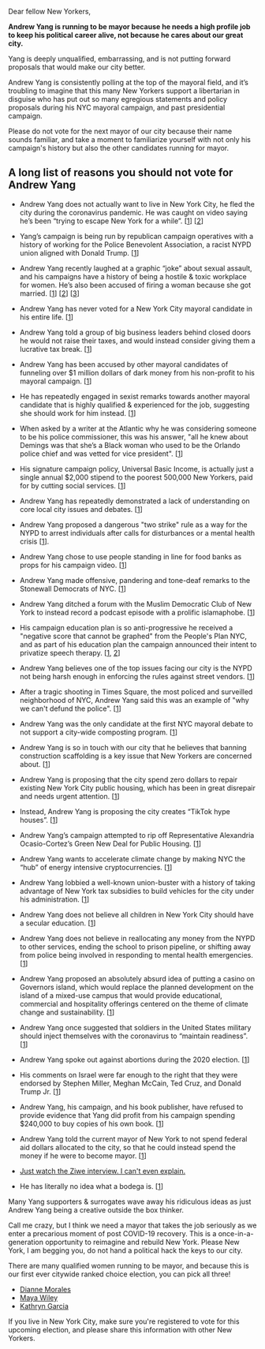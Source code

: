 Dear fellow New Yorkers,

**Andrew Yang is running to be mayor because he needs a high profile job to keep his political career alive, not because he cares about our great city.**

Yang is deeply unqualified, embarrassing, and is not putting forward proposals that would make our city better.

Andrew Yang is consistently polling at the top of the mayoral field, and it’s troubling to imagine that this many New Yorkers support a libertarian in disguise who has put out so many egregious statements and policy proposals during his NYC mayoral campaign, and past presidential campaign.

Please do not vote for the next mayor of our city because their name sounds familiar, and take a moment to familiarize yourself with not only his campaign's history but also the other candidates running for mayor.

## A long list of reasons you should not vote for Andrew Yang

- Andrew Yang does not actually want to live in New York City, he fled the city during the coronavirus pandemic. He was caught on video saying he’s been “trying to escape New York for a while”. [[1](https://www.nytimes.com/2021/01/11/nyregion/andrew-yang-manhattan-apartment-new-york.html)] [[2](https://nypost.com/2021/02/03/andrew-yang-ive-been-trying-to-escape-new-york-for-a-while/)]

- Yang’s campaign is being run by republican campaign operatives with a history of working for the Police Benevolent Association, a racist NYPD union aligned with Donald Trump. [[1](https://www.cityandstateny.com/articles/politics/new-york-city/andrew-yangs-mayoral-campaign-being-run-lobbying-firm.html)]

- Andrew Yang recently laughed at a graphic “joke” about sexual assault, and his campaigns have a history of being a hostile & toxic workplace for women. He’s also been accused of firing a woman because she got married. [[1](https://www.politico.com/states/new-york/albany/story/2021/04/15/yang-under-fire-after-laughing-at-question-about-choking-women-1375023)] [[2](https://www.businessinsider.com/former-staffers-say-they-experienced-sexism-hostility-yangs-presidential-campaign-2021-1)] [[3](https://medium.com/@kimberlyrwatkins/fired-for-getting-married-bae2cce9f968)]

- Andrew Yang has never voted for a New York City mayoral candidate in his entire life. [[1](https://www.cityandstateny.com/articles/politics/campaign-confidential/kathryn-garcia-doesnt-really-do-politics.html)]

- Andrew Yang told a group of big business leaders behind closed doors he would not raise their taxes, and would instead consider giving them a lucrative tax break. [[1](https://www.politico.com/states/new-york/albany/story/2021/04/01/yang-cautions-against-taxing-the-rich-in-front-of-pro-business-group-1371337)]

- Andrew Yang has been accused by other mayoral candidates of funneling over $1 million dollars of dark money from his non-profit to his mayoral campaign. [[1](https://www.politico.com/states/new-york/albany/story/2021/05/18/candidates-point-fingers-amid-ethics-allegations-deluge-of-outside-spending-1382964)]

- He has repeatedly engaged in sexist remarks towards another mayoral candidate that is highly qualified & experienced for the job, suggesting she should work for him instead. [[1](https://twitter.com/KGforNYC/status/1387914522548215810)]

- When asked by a writer at the Atlantic why he was considering someone to be his police commissioner, this was his answer, "all he knew about Demings was that she’s a Black woman who used to be the Orlando police chief and was vetted for vice president". [[1](https://www.theatlantic.com/politics/archive/2021/05/andrew-yang-mayor-political-kardashian/618958/)]

- His signature campaign policy, Universal Basic Income, is actually just a single annual $2,000 stipend to the poorest 500,000 New Yorkers, paid for by cutting social services. [[1](https://twitter.com/alexkotch/status/1387780885764771845)]

- Andrew Yang has repeatedly demonstrated a lack of understanding on core local city issues and debates. [[1](https://www.politico.com/states/new-york/albany/story/2021/05/20/yang-fumbles-on-city-issues-as-race-for-mayor-gets-more-competitive-1383373)]

- Andrew Yang proposed a dangerous "two strike" rule as a way for the NYPD to arrest individuals after calls for disturbances or a mental health crisis [[1](https://twitter.com/MayorsRace2021/status/1395389576877838341)].

- Andrew Yang chose to use people standing in line for food banks as props for his campaign video. [[1](https://twitter.com/juliacarmel__/status/1350990496785641476)]

- Andrew Yang made offensive, pandering and tone-deaf remarks to the Stonewall Democrats of NYC. [[1](https://www.nytimes.com/2021/04/22/nyregion/andrew-yang-gays-stonewall.html)]

- Andrew Yang ditched a forum with the Muslim Democratic Club of New York to instead record a podcast episode with a prolific islamaphobe. [[1](https://www.nydailynews.com/news/politics/new-york-elections-government/ny-nyc-mayoral-race-andrew-yang-sam-harris-muslim-forum-20210217-oydxc2qgdfaizcx77fjmknxoca-story.html)]

- His campaign education plan is so anti-progressive he received a "negative score that cannot be graphed" from the People's Plan NYC, and as part of his education plan the campaign announced their intent to privatize speech therapy. [[1](https://twitter.com/PeoplesPlanNYC/status/1396815667517661188), [2](https://twitter.com/Liat_RO/status/1393003366268211201)]

- Andrew Yang believes one of the top issues facing our city is the NYPD not being harsh enough in enforcing the rules against street vendors. [[1](https://www.politico.com/news/2021/04/15/yang-street-vendors-tweet-482019)]

- After a tragic shooting in Times Square, the most policed and surveilled neighborhood of NYC, Andrew Yang said this was an example of "why we can't defund the police". [[1](https://twitter.com/erinmdurkin/status/1391395379900559364)]

- Andrew Yang was the only candidate at the first NYC mayoral debate to not support a city-wide composting program. [[1](https://twitter.com/JuliaCarmel__/status/1392998497717215239)]

- Andrew Yang is so in touch with our city that he believes that banning construction scaffolding is a key issue that New Yorkers are concerned about. [[1](https://www.amny.com/news/137531281/)]

- Andrew Yang is proposing that the city spend zero dollars to repair existing New York City public housing, which has been in great disrepair and needs urgent attention. [[1](https://twitter.com/TweetBenMax/status/1357710267421982720)]

- Instead, Andrew Yang is proposing the city creates “TikTok hype houses”. [[1](https://www.insider.com/andrew-yang-mayor-campaign-new-york-city-nyc-tiktok-collab-hype-house)]

- Andrew Yang’s campaign attempted to rip off Representative Alexandria Ocasio-Cortez’s Green New Deal for Public Housing. [[1](https://twitter.com/AOC/status/1357713804373745667)]

- Andrew Yang wants to accelerate climate change by making NYC the “hub” of energy intensive cryptocurrencies. [[1](https://twitter.com/AndrewYang/status/1359992211186843649)]

- Andrew Yang lobbied a well-known union-buster with a history of taking advantage of New York tax subsidies to build vehicles for the city under his administration. [[1](https://twitter.com/AndrewYang/status/1363482772917137413)]

- Andrew Yang does not believe all children in New York City should have a secular education. [[1](https://twitter.com/rweingarten/status/1363127670113005568)]

- Andrew Yang does not believe in reallocating any money from the NYPD to other services, ending the school to prison pipeline, or shifting away from police being involved in responding to mental health emergencies. [[1](https://docs.google.com/spreadsheets/d/1jjsG0m2k3Ah9o1JTnSkv-1s8sGYYnCpPwERWLtT5mVk/edit#gid=0)]

- Andrew Yang proposed an absolutely absurd idea of putting a casino on Governors island, which would replace the planned development on the island of a mixed-use campus that would provide educational, commercial and hospitality offerings centered on the theme of climate change and sustainability. [[1](https://www.politico.com/states/new-york/albany/story/2021/01/19/yang-proposes-casino-on-governors-island-to-boost-city-budget-1358239)]

- Andrew Yang once suggested that soldiers in the United States military should inject themselves with the coronavirus to “maintain readiness”. [[1](https://twitter.com/AndrewYang/status/1246966013771554817)]

- Andrew Yang spoke out against abortions during the 2020 election. [[1](https://twitter.com/Biaggi4NY/status/1380894778687098887)]

- His comments on Israel were far enough to the right that they were endorsed by Stephen Miller, Meghan McCain, Ted Cruz, and Donald Trump Jr. [[1](https://www.vice.com/en/article/v7ed48/andrew-yang-suddenly-has-some-big-fans-in-trumpworld)] 

- Andrew Yang, his campaign, and his book publisher, have refused to provide evidence that Yang did profit from his campaign spending $240,000 to buy copies of his own book. [[1](https://www.cityandstateny.com/articles/politics/campaign-confidential/look-andrew-yangs-money.html)]

- Andrew Yang told the current mayor of New York to not spend federal aid dollars allocated to the city, so that he could instead spend the money if he were to become mayor. [[1](https://www.nydailynews.com/news/politics/nyc-elections-2021/ny-nyc-mayoral-candidate-maya-wiley-andrew-yang-bill-de-blasio-20210330-3xu6j5f2srgt5l4nrtazztu23m-story.html)]

- [Just watch the Ziwe interview. I can't even explain.](https://twitter.com/ziwe/status/1396799478695346180)

- He has literally no idea what a bodega is. [[1](https://twitter.com/AndrewYang/status/1350079442488590337)]

Many Yang supporters & surrogates wave away his ridiculous ideas as just Andrew Yang being a creative outside the box thinker.

Call me crazy, but I think we need a mayor that takes the job seriously as we enter a precarious moment of post COVID-19 recovery. This is a once-in-a-generation opportunity to reimagine and rebuild New York. Please New York, I am begging you, do not hand a political hack the keys to our city.

There are many qualified women running to be mayor, and because this is our first ever citywide ranked choice election, you can pick all three!

- [Dianne Morales](https://www.dianne.nyc/)
- [Maya Wiley](https://mayawileyformayor.com/)
- [Kathryn Garcia](https://www.kgfornyc.com/)

If you live in New York City, make sure you're registered to vote for this upcoming election, and please share this information with other New Yorkers.
